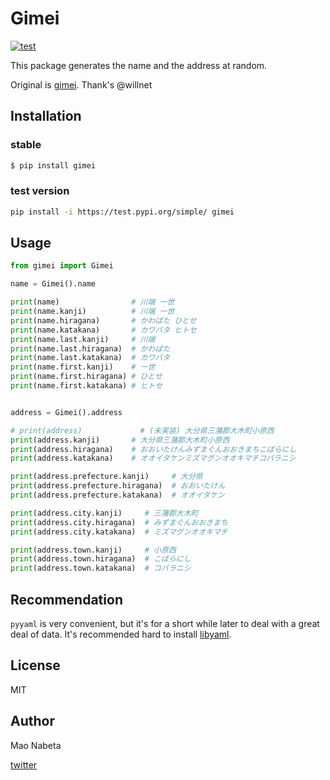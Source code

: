 # Gimei

[![test](https://github.com/youpong/py-gimei/actions/workflows/test.yaml/badge.svg)](https://github.com/youpong/py-gimei/actions/workflows/test.yaml)

This package generates the name and the address at random.

Original is [gimei](https://github.com/willnet/gimei).
Thank's @willnet

## Installation

### stable

```sh
$ pip install gimei
```

### test version

```sh
pip install -i https://test.pypi.org/simple/ gimei
```

## Usage

```python
from gimei import Gimei

name = Gimei().name

print(name)                # 川端 一世 
print(name.kanji)          # 川端 一世
print(name.hiragana)       # かわばた ひとせ
print(name.katakana)       # カワバタ ヒトセ
print(name.last.kanji)     # 川端
print(name.last.hiragana)  # かわばた
print(name.last.katakana)  # カワバタ
print(name.first.kanji)    # 一世
print(name.first.hiragana) # ひとせ
print(name.first.katakana) # ヒトセ


address = Gimei().address

# print(address)             # (未実装) 大分県三潴郡大木町小原西 
print(address.kanji)       # 大分県三潴郡大木町小原西
print(address.hiragana)    # おおいたけんみずまぐんおおきまちこばらにし
print(address.katakana)    # オオイタケンミズマグンオオキマチコバラニシ

print(address.prefecture.kanji)     # 大分県
print(address.prefecture.hiragana)  # おおいたけん
print(address.prefecture.katakana)  # オオイタケン

print(address.city.kanji)     # 三潴郡大木町
print(address.city.hiragana)  # みずまぐんおおきまち
print(address.city.katakana)  # ミズマグンオオキマチ

print(address.town.kanji)     # 小原西
print(address.town.hiragana)  # こばらにし
print(address.town.katakana)  # コバラニシ
```

## Recommendation

`pyyaml` is very convenient, 
but it's for a short while later to deal with a great deal of data.
It's recommended hard to install [libyaml](http://pyyaml.org/wiki/LibYAML).

## License
MIT

## Author
Mao Nabeta

[twitter](https://twitter.com/nabetama)

